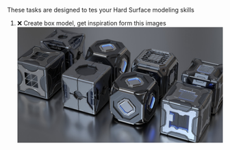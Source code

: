 These tasks are designed to tes your Hard Surface modeling skills 
1) ❌ Create box model, get inspiration form this images 
![box_1](/curriculum/reproduce/box_model/box_1.jpg)
